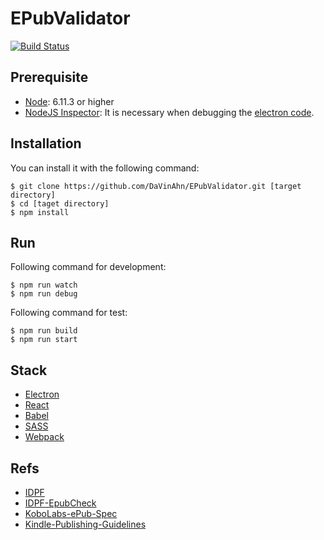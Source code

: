# EPubValidator

[![Build Status](https://travis-ci.org/DaVinAhn/EPubValidator.svg?branch=master)](https://travis-ci.org/DaVinAhn/EPubValidator)

## Prerequisite

- [Node](https://nodejs.org/): 6.11.3 or higher
- [NodeJS Inspector](https://chrome.google.com/webstore/detail/nodejs-v8-inspector-manag/gnhhdgbaldcilmgcpfddgdbkhjohddkj?utm_source=chrome-app-launcher-info-dialog): It is necessary when debugging the [electron code](https://github.com/DaVinAhn/EPubValidator/tree/develop/src/electron).

## Installation

You can install it with the following command:
```
$ git clone https://github.com/DaVinAhn/EPubValidator.git [target directory]
$ cd [taget directory]
$ npm install
```

## Run

Following command for development:
```
$ npm run watch
$ npm run debug
```

Following command for test:
```
$ npm run build
$ npm run start
```

## Stack

- [Electron](https://electron.atom.io/)
- [React](https://reactjs.org/)
- [Babel](https://babeljs.io/)
- [SASS](http://sass-lang.com/)
- [Webpack](https://webpack.github.io/)

## Refs

- [IDPF](http://idpf.org/)
- [IDPF-EpubCheck](https://github.com/IDPF/epubcheck)
- [KoboLabs-ePub-Spec](https://github.com/kobolabs/epub-spec)
- [Kindle-Publishing-Guidelines](https://kindlegen.s3.amazonaws.com/AmazonKindlePublishingGuidelines.pdf)
